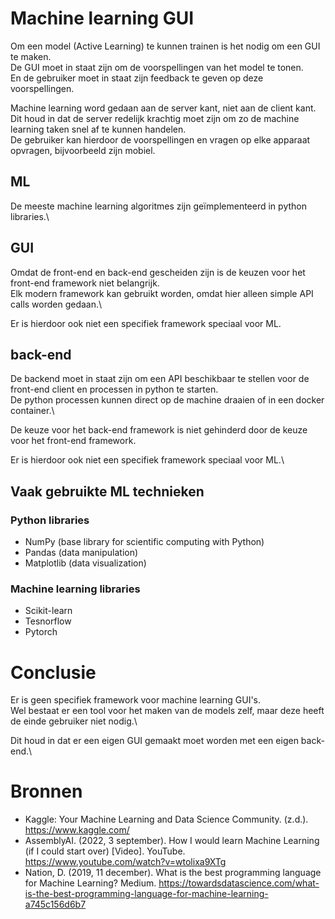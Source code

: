 # Machine learning GUI

Om een model (Active Learning) te kunnen trainen is het nodig om een GUI te maken.\
De GUI moet in staat zijn om de voorspellingen van het model te tonen.\
En de gebruiker moet in staat zijn feedback te geven op deze voorspellingen.


Machine learning word gedaan aan de server kant, niet aan de client kant.\
Dit houd in dat de server redelijk krachtig moet zijn om zo de machine learning taken snel af te kunnen handelen.\
De gebruiker kan hierdoor de voorspellingen en vragen op elke apparaat opvragen, bijvoorbeeld zijn mobiel.

## ML
De meeste machine learning algoritmes zijn geïmplementeerd in python libraries.\

## GUI
Omdat de front-end en back-end gescheiden zijn is de keuzen voor het front-end framework niet belangrijk.\
Elk modern framework kan gebruikt worden, omdat hier alleen simple API calls worden gedaan.\

Er is hierdoor ook niet een specifiek framework speciaal voor ML.

## back-end
De backend moet in staat zijn om een API beschikbaar te stellen voor de front-end client en processen in python te starten.\
De python processen kunnen direct op de machine draaien of in een docker container.\

De keuze voor het back-end framework is niet gehinderd door de keuze voor het front-end framework.

Er is hierdoor ook niet een specifiek framework speciaal voor ML.\


## Vaak gebruikte ML technieken
### Python libraries
- NumPy (base library for scientific computing with Python)
- Pandas (data manipulation)
- Matplotlib (data visualization)

### Machine learning libraries
- Scikit-learn
- Tesnorflow
- Pytorch

# Conclusie

Er is geen specifiek framework voor machine learning GUI's.\
Wel bestaat er een tool voor het maken van de models zelf, maar deze heeft de einde gebruiker niet nodig.\

Dit houd in dat er een eigen GUI gemaakt moet worden met een eigen back-end.\

# Bronnen

- Kaggle: Your Machine Learning and Data Science Community. (z.d.). https://www.kaggle.com/
- AssemblyAI. (2022, 3 september). How I would learn Machine Learning (if I could start over) [Video]. YouTube. https://www.youtube.com/watch?v=wtolixa9XTg
- Nation, D. (2019, 11 december). What is the best programming language for Machine Learning? Medium. https://towardsdatascience.com/what-is-the-best-programming-language-for-machine-learning-a745c156d6b7